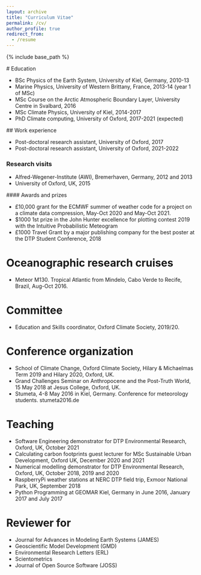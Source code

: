 ```yaml
---
layout: archive
title: "Curriculum Vitae"
permalink: /cv/
author_profile: true
redirect_from:
  - /resume
---
```


{% include base_path %}

# Education

* BSc Physics of the Earth System, University of Kiel, Germany, 2010-13
* Marine Physics, University of Western Brittany, France, 2013-14 (year 1 of MSc)
* MSc Course on the Arctic Atmospheric Boundary Layer, University Centre in Svalbard, 2016
* MSc Climate Physics, University of Kiel, 2014-2017
* PhD Climate computing, University of Oxford, 2017-2021 (expected)

## Work experience

* Post-doctoral research assistant, University of Oxford, 2017
* Post-doctoral research assistant, University of Oxford, 2021-2022

### Research visits

* Alfred-Wegener-Institute (AWI), Bremerhaven, Germany, 2012 and 2013
* University of Oxford, UK, 2015

#### Awards and prizes

* £10,000 grant for the ECMWF summer of weather code for a project on a climate data compression, May-Oct 2020 and May-Oct 2021.
* $1000 1st prize in the John Hunter excellence for plotting contest 2019 with the Intuitive Probabilistic Meteogram
* £1000 Travel Grant by a major publishing company for the best poster at the DTP Student Conference, 2018

Oceanographic research cruises
======

* Meteor M130. Tropical Atlantic from Mindelo, Cabo Verde to Recife, Brazil, Aug-Oct 2016.

Committee
======

* Education and Skills coordinator, Oxford Climate Society, 2019/20.

Conference organization
======

* School of Climate Change, Oxford Climate Society, Hilary & Michaelmas Term 2019 and Hilary 2020, Oxford, UK.
* Grand Challenges Seminar on Anthropocene and the Post-Truth World, 15 May 2018 at Jesus College, Oxford, UK.
* Stumeta, 4-8 May 2016 in Kiel, Germany. Conference for meteorology students. stumeta2016.de

Teaching
======

* Software Engineering demonstrator for DTP Environmental Research, Oxford, UK, October 2021
* Calculating carbon footprints guest lecturer for MSc Sustainable Urban Development, Oxford UK, December 2020 and 2021
* Numerical modelling demonstrator for DTP Environmental Research, Oxford, UK, October 2018, 2019 and 2020
* RaspberryPi weather stations at NERC DTP field trip, Exmoor National Park, UK, September 2018
* Python Programming at GEOMAR Kiel, Germany in June 2016, January 2017 and July 2017

Reviewer for
======

* Journal for Advances in Modeling Earth Systems (JAMES)
* Geoscientific Model Development (GMD)
* Environmental Research Letters (ERL)
* Scientometrics
* Journal of Open Source Software (JOSS)


